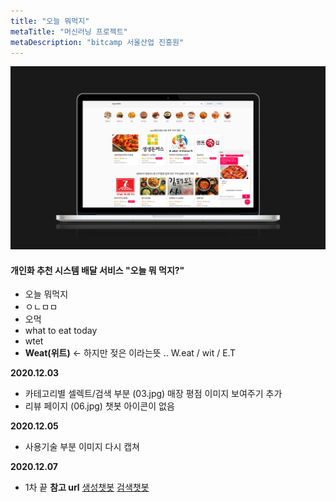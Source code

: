 ```yaml
---
title: "오늘 뭐먹지"
metaTitle: "머신러닝 프로젝트"
metaDescription: "bitcamp 서울산업 진흥원"
---
```

![main Image](hero_1.jpg)

#### 개인화 추천 시스템 배달 서비스 "오늘 뭐 먹지?"

- 오늘 뭐먹지
- ㅇㄴㅁㅁ
- 오먹
- what to eat today
- wtet
- __Weat(위트)__ <- 하지만 젖은 이라는뜻 ..
W.eat / wit / E.T 

__2020.12.03__
- 카테고리별 셀렉트/검색 부분 (03.jpg) 매장 평점 이미지 보여주기 추가
- 리뷰 페이지 (06.jpg) 챗봇 아이콘이 없음

__2020.12.05__
- 사용기술 부분 이미지 다시 캡쳐

__2020.12.07__
- 1차 끝
__참고 url__
[생성챗봇](https://wikidocs.net/78127)
[검색챗봇](https://wikidocs.net/78127)
